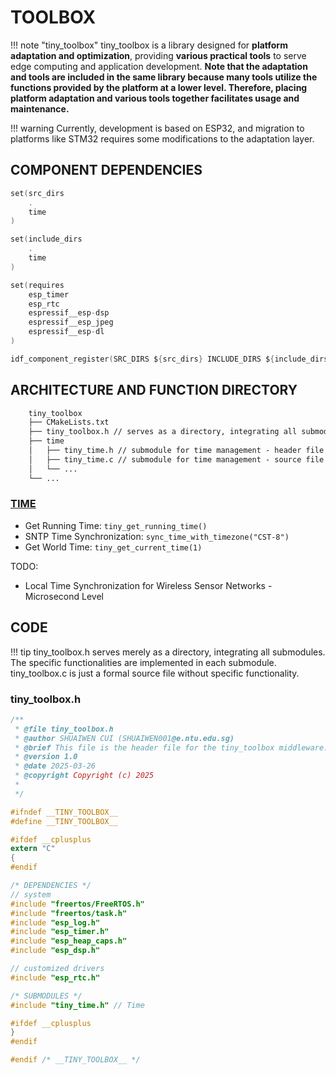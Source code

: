 # TOOLBOX

!!! note "tiny_toolbox"
    tiny_toolbox is a library designed for **platform adaptation and optimization**, providing **various practical tools** to serve edge computing and application development. **Note that the adaptation and tools are included in the same library because many tools utilize the functions provided by the platform at a lower level. Therefore, placing platform adaptation and various tools together facilitates usage and maintenance.**

!!! warning
    Currently, development is based on ESP32, and migration to platforms like STM32 requires some modifications to the adaptation layer.

## COMPONENT DEPENDENCIES

```c
set(src_dirs
    .
    time
)

set(include_dirs
    .
    time
)

set(requires
    esp_timer
    esp_rtc
    espressif__esp-dsp
    espressif__esp_jpeg
    espressif__esp-dl
)

idf_component_register(SRC_DIRS ${src_dirs} INCLUDE_DIRS ${include_dirs} REQUIRES ${requires})


```

## ARCHITECTURE AND FUNCTION DIRECTORY

```txt
    tiny_toolbox
    ├── CMakeLists.txt
    ├── tiny_toolbox.h // serves as a directory, integrating all submodules
    ├── time
    │   ├── tiny_time.h // submodule for time management - header file
    │   ├── tiny_time.c // submodule for time management - source file
    │   └── ...
    └── ...
```

### [TIME](./TIME/time.en.md)

- Get Running Time: `tiny_get_running_time()`
- SNTP Time Synchronization: `sync_time_with_timezone("CST-8")`
- Get World Time: `tiny_get_current_time(1)`
  
TODO:

- Local Time Synchronization for Wireless Sensor Networks - Microsecond Level

## CODE

!!! tip
    tiny_toolbox.h serves merely as a directory, integrating all submodules. The specific functionalities are implemented in each submodule. tiny_toolbox.c is just a formal source file without specific functionality.

### tiny_toolbox.h

```c
/**
 * @file tiny_toolbox.h
 * @author SHUAIWEN CUI (SHUAIWEN001@e.ntu.edu.sg)
 * @brief This file is the header file for the tiny_toolbox middleware.
 * @version 1.0
 * @date 2025-03-26
 * @copyright Copyright (c) 2025
 *
 */

#ifndef __TINY_TOOLBOX__
#define __TINY_TOOLBOX__

#ifdef __cplusplus
extern "C"
{
#endif

/* DEPENDENCIES */
// system
#include "freertos/FreeRTOS.h"
#include "freertos/task.h"
#include "esp_log.h"
#include "esp_timer.h"
#include "esp_heap_caps.h"
#include "esp_dsp.h"

// customized drivers
#include "esp_rtc.h"

/* SUBMODULES */
#include "tiny_time.h" // Time

#ifdef __cplusplus
}
#endif

#endif /* __TINY_TOOLBOX__ */
```
